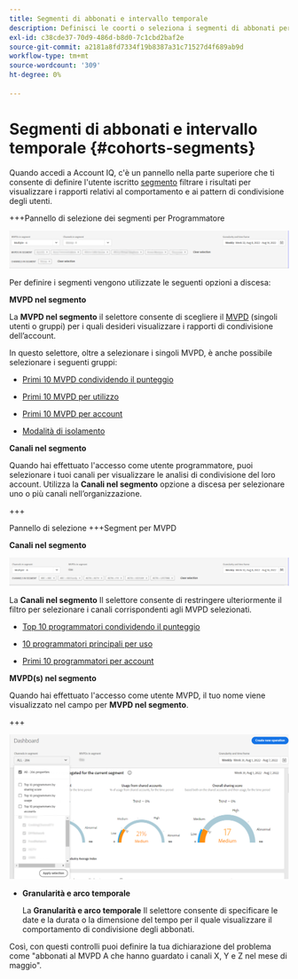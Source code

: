 ```yaml
---
title: Segmenti di abbonati e intervallo temporale
description: Definisci le coorti o seleziona i segmenti di abbonati per valutare le possibilità e i pattern di condivisione degli account dei visualizzatori di canali per utilizzare strumenti grafici e rapporti in Account IQ.
exl-id: c38cde37-70d9-486d-b8d0-7c1cbd2baf2e
source-git-commit: a2181a8fd7334f19b8387a31c71527d4f689ab9d
workflow-type: tm+mt
source-wordcount: '309'
ht-degree: 0%

---
```


# Segmenti di abbonati e intervallo temporale {#cohorts-segments}

Quando accedi a Account IQ, c&#39;è un pannello nella parte superiore che ti consente di definire l&#39;utente iscritto [segmento](/help/AccountIQ/product-concepts.md#segment-segmet-def) filtrare i risultati per visualizzare i rapporti relativi al comportamento e ai pattern di condivisione degli utenti.



<!--![](assets/segment-timeframe-panel.png)-->

+++Pannello di selezione dei segmenti per Programmatore

![](assets/segment-panel-programmer.png)

<!--![](assets/filter-panel.png)-->

Per definire i segmenti vengono utilizzate le seguenti opzioni a discesa:

**MVPD nel segmento**

La **MVPD nel segmento** il selettore consente di scegliere il [MVPD](/help/AccountIQ/product-concepts.md#mvpd-def) (singoli utenti o gruppi) per i quali desideri visualizzare i rapporti di condivisione dell’account.

In questo selettore, oltre a selezionare i singoli MVPD, è anche possibile selezionare i seguenti gruppi:
* [Primi 10 MVPD condividendo il punteggio](/help/AccountIQ/product-concepts.md#top-mvpds-def)

* [Primi 10 MVPD per utilizzo](/help/AccountIQ/product-concepts.md#top-mvpds-def)

* [Primi 10 MVPD per account](/help/AccountIQ/product-concepts.md#top-mvpds-def)

* [Modalità di isolamento](/help/AccountIQ/isolation-mode.md)

**Canali nel segmento**

Quando hai effettuato l&#39;accesso come utente programmatore, puoi selezionare i tuoi canali per visualizzare le analisi di condivisione del loro account. Utilizza la **Canali nel segmento** opzione a discesa per selezionare uno o più canali nell’organizzazione.

+++

Pannello di selezione +++Segment per MVPD

**Canali nel segmento**

![](assets/segment-panel-mvpd.png)

La **Canali nel segmento** Il selettore consente di restringere ulteriormente il filtro per selezionare i canali corrispondenti agli MVPD selezionati.

* [Top 10 programmatori condividendo il punteggio](/help/AccountIQ/product-concepts.md#top-mvpds-def)

* [10 programmatori principali per uso](/help/AccountIQ/product-concepts.md#top-mvpds-def)

* [Primi 10 programmatori per account](/help/AccountIQ/product-concepts.md#top-mvpds-def)

**MVPD(s) nel segmento**

Quando hai effettuato l&#39;accesso come utente MVPD, il tuo nome viene visualizzato nel campo per **MVPD nel segmento**.

+++




<!--For example, you can define your segment as the "subscribers of the MVPD A that watched the channels X, Y, and Z".-->

![](assets/segment-programmer-persona.png)

* **Granularità e arco temporale**

   La **Granularità e arco temporale** Il selettore consente di specificare le date e la durata o la dimensione del tempo per il quale visualizzare il comportamento di condivisione degli abbonati.

Così, con questi controlli puoi definire la tua dichiarazione del problema come &quot;abbonati al MVPD A che hanno guardato i canali X, Y e Z nel mese di maggio&quot;.

